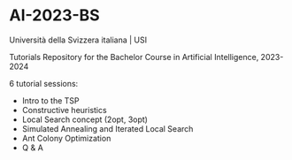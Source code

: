 # AI-2023-BS
Università della Svizzera italiana | USI

Tutorials Repository for the Bachelor Course in Artificial Intelligence, 2023-2024

6 tutorial sessions:
- Intro to the TSP
- Constructive heuristics
- Local Search concept (2opt, 3opt)
- Simulated Annealing and Iterated Local Search
- Ant Colony Optimization
- Q & A
